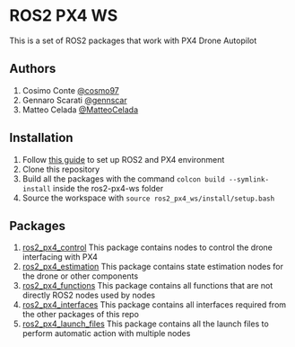 # ROS2 PX4 WS
This is a set of ROS2 packages that work with PX4 Drone Autopilot

## Authors
1. Cosimo Conte [@cosmo97](https://github.com/cosmo97)
2. Gennaro Scarati [@gennscar](https://github.com/gennscar)
3. Matteo Celada [@MatteoCelada](https://github.com/MatteoCelada)

## Installation
1. Follow [this guide](https://docs.px4.io/master/en/ros/ros2_comm.html) to set up ROS2 and PX4 environment
2. Clone this repository
3. Build all the packages with the command `colcon build --symlink-install` inside the ros2-px4-ws folder
4. Source the workspace with `source ros2_px4_ws/install/setup.bash`

## Packages
1. [ros2_px4_control](src/ros2_px4_control) This package contains nodes to control the drone interfacing with PX4
2. [ros2_px4_estimation](src/ros2_px4_estimation) This package contains state estimation nodes for the drone or other components
3. [ros2_px4_functions](src/ros2_px4_functions) This package contains all functions that are not directly ROS2 nodes used by nodes
4. [ros2_px4_interfaces](src/ros2_px4_interfaces) This package contains all interfaces required from the other packages
of this repo
5. [ros2_px4_launch_files](src/ros2_px4_launch_files) This package contains all the launch files to perform automatic action with multiple nodes
